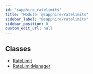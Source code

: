 ```yaml
---
id: "sapphire_ratelimits"
title: "Module: @sapphire/ratelimits"
sidebar_label: "@sapphire/ratelimits"
sidebar_position: 0
custom_edit_url: null
---
```


## Classes

- [RateLimit](../classes/sapphire_ratelimits.RateLimit)
- [RateLimitManager](../classes/sapphire_ratelimits.RateLimitManager)

